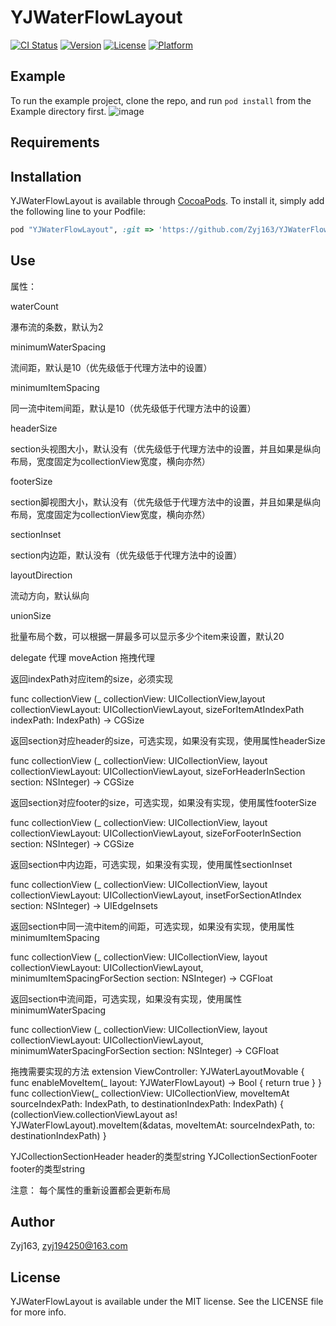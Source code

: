 # YJWaterFlowLayout

[![CI Status](http://img.shields.io/travis/Zyj163/YJWaterFlowLayout.svg?style=flat)](https://travis-ci.org/Zyj163/YJWaterFlowLayout)
[![Version](https://img.shields.io/cocoapods/v/YJWaterFlowLayout.svg?style=flat)](http://cocoapods.org/pods/YJWaterFlowLayout)
[![License](https://img.shields.io/cocoapods/l/YJWaterFlowLayout.svg?style=flat)](http://cocoapods.org/pods/YJWaterFlowLayout)
[![Platform](https://img.shields.io/cocoapods/p/YJWaterFlowLayout.svg?style=flat)](http://cocoapods.org/pods/YJWaterFlowLayout)

## Example

To run the example project, clone the repo, and run `pod install` from the Example directory first.
![image](https://github.com/Zyj163/YJWaterFlowLayout/blob/master/Example/YJWaterFlowLayout/layout.gif)
## Requirements

## Installation

YJWaterFlowLayout is available through [CocoaPods](http://cocoapods.org). To install
it, simply add the following line to your Podfile:

```ruby
pod "YJWaterFlowLayout", :git => 'https://github.com/Zyj163/YJWaterFlowLayout.git'
```

## Use
属性：

waterCount

瀑布流的条数，默认为2


minimumWaterSpacing

流间距，默认是10（优先级低于代理方法中的设置）


minimumItemSpacing

同一流中item间距，默认是10（优先级低于代理方法中的设置）


headerSize

section头视图大小，默认没有（优先级低于代理方法中的设置，并且如果是纵向布局，宽度固定为collectionView宽度，横向亦然）


footerSize

section脚视图大小，默认没有（优先级低于代理方法中的设置，并且如果是纵向布局，宽度固定为collectionView宽度，横向亦然）


sectionInset

section内边距，默认没有（优先级低于代理方法中的设置）


layoutDirection

流动方向，默认纵向


unionSize

批量布局个数，可以根据一屏最多可以显示多少个item来设置，默认20


delegate  代理
moveAction 拖拽代理


返回indexPath对应item的size，必须实现

func collectionView (_ collectionView: UICollectionView,layout collectionViewLayout: UICollectionViewLayout,
sizeForItemAtIndexPath indexPath: IndexPath) -> CGSize


返回section对应header的size，可选实现，如果没有实现，使用属性headerSize

func collectionView (_ collectionView: UICollectionView, layout collectionViewLayout: UICollectionViewLayout,
sizeForHeaderInSection section: NSInteger) -> CGSize


返回section对应footer的size，可选实现，如果没有实现，使用属性footerSize

func collectionView (_ collectionView: UICollectionView, layout collectionViewLayout: UICollectionViewLayout,
sizeForFooterInSection section: NSInteger) -> CGSize


返回section中内边距，可选实现，如果没有实现，使用属性sectionInset

func collectionView (_ collectionView: UICollectionView, layout collectionViewLayout: UICollectionViewLayout,
insetForSectionAtIndex section: NSInteger) -> UIEdgeInsets


返回section中同一流中item的间距，可选实现，如果没有实现，使用属性minimumItemSpacing

func collectionView (_ collectionView: UICollectionView, layout collectionViewLayout: UICollectionViewLayout,
minimumItemSpacingForSection section: NSInteger) -> CGFloat


返回section中流间距，可选实现，如果没有实现，使用属性minimumWaterSpacing

func collectionView (_ collectionView: UICollectionView, layout collectionViewLayout: UICollectionViewLayout,
minimumWaterSpacingForSection section: NSInteger) -> CGFloat

拖拽需要实现的方法
extension ViewController: YJWaterLayoutMovable {
	func enableMoveItem(_ layout: YJWaterFlowLayout) -> Bool {
		return true
	}
}
func collectionView(_ collectionView: UICollectionView, moveItemAt sourceIndexPath: IndexPath, to destinationIndexPath: IndexPath) {
	(collectionView.collectionViewLayout as! YJWaterFlowLayout).moveItem(&datas, moveItemAt: sourceIndexPath, to: destinationIndexPath)
}

YJCollectionSectionHeader  header的类型string
YJCollectionSectionFooter  footer的类型string

注意：
每个属性的重新设置都会更新布局


## Author

Zyj163, zyj194250@163.com

## License

YJWaterFlowLayout is available under the MIT license. See the LICENSE file for more info.
